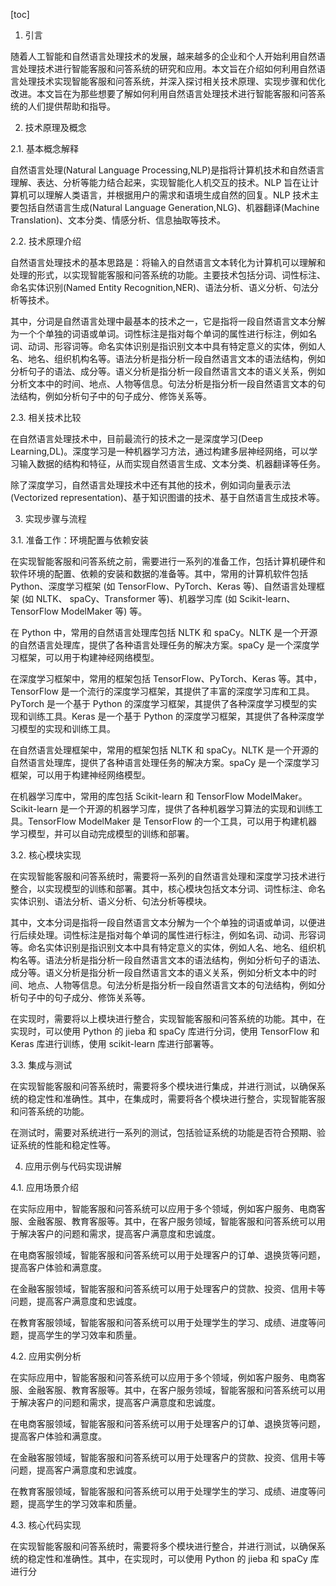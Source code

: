 
[toc]                    
                
                
1. 引言

随着人工智能和自然语言处理技术的发展，越来越多的企业和个人开始利用自然语言处理技术进行智能客服和问答系统的研究和应用。本文旨在介绍如何利用自然语言处理技术实现智能客服和问答系统，并深入探讨相关技术原理、实现步骤和优化改进。本文旨在为那些想要了解如何利用自然语言处理技术进行智能客服和问答系统的人们提供帮助和指导。

2. 技术原理及概念

2.1. 基本概念解释

自然语言处理(Natural Language Processing,NLP)是指将计算机技术和自然语言理解、表达、分析等能力结合起来，实现智能化人机交互的技术。NLP 旨在让计算机可以理解人类语言，并根据用户的需求和语境生成自然的回复。NLP 技术主要包括自然语言生成(Natural Language Generation,NLG)、机器翻译(Machine Translation)、文本分类、情感分析、信息抽取等技术。

2.2. 技术原理介绍

自然语言处理技术的基本思路是：将输入的自然语言文本转化为计算机可以理解和处理的形式，以实现智能客服和问答系统的功能。主要技术包括分词、词性标注、命名实体识别(Named Entity Recognition,NER)、语法分析、语义分析、句法分析等技术。

其中，分词是自然语言处理中最基本的技术之一，它是指将一段自然语言文本分解为一个个单独的词语或单词。词性标注是指对每个单词的属性进行标注，例如名词、动词、形容词等。命名实体识别是指识别文本中具有特定意义的实体，例如人名、地名、组织机构名等。语法分析是指分析一段自然语言文本的语法结构，例如分析句子的语法、成分等。语义分析是指分析一段自然语言文本的语义关系，例如分析文本中的时间、地点、人物等信息。句法分析是指分析一段自然语言文本的句法结构，例如分析句子中的句子成分、修饰关系等。

2.3. 相关技术比较

在自然语言处理技术中，目前最流行的技术之一是深度学习(Deep Learning,DL)。深度学习是一种机器学习方法，通过构建多层神经网络，可以学习输入数据的结构和特征，从而实现自然语言生成、文本分类、机器翻译等任务。

除了深度学习，自然语言处理技术中还有其他的技术，例如词向量表示法(Vectorized representation)、基于知识图谱的技术、基于自然语言生成技术等。

3. 实现步骤与流程

3.1. 准备工作：环境配置与依赖安装

在实现智能客服和问答系统之前，需要进行一系列的准备工作，包括计算机硬件和软件环境的配置、依赖的安装和数据的准备等。其中，常用的计算机软件包括 Python、深度学习框架 (如 TensorFlow、PyTorch、Keras 等)、自然语言处理框架 (如 NLTK、 spaCy、Transformer 等)、机器学习库 (如 Scikit-learn、TensorFlow ModelMaker 等) 等。

在 Python 中，常用的自然语言处理库包括 NLTK 和 spaCy。NLTK 是一个开源的自然语言处理库，提供了各种语言处理任务的解决方案。spaCy 是一个深度学习框架，可以用于构建神经网络模型。

在深度学习框架中，常用的框架包括 TensorFlow、PyTorch、Keras 等。其中，TensorFlow 是一个流行的深度学习框架，其提供了丰富的深度学习库和工具。PyTorch 是一个基于 Python 的深度学习框架，其提供了各种深度学习模型的实现和训练工具。Keras 是一个基于 Python 的深度学习框架，其提供了各种深度学习模型的实现和训练工具。

在自然语言处理框架中，常用的框架包括 NLTK 和 spaCy。NLTK 是一个开源的自然语言处理库，提供了各种语言处理任务的解决方案。spaCy 是一个深度学习框架，可以用于构建神经网络模型。

在机器学习库中，常用的库包括 Scikit-learn 和 TensorFlow ModelMaker。Scikit-learn 是一个开源的机器学习库，提供了各种机器学习算法的实现和训练工具。TensorFlow ModelMaker 是 TensorFlow 的一个工具，可以用于构建机器学习模型，并可以自动完成模型的训练和部署。

3.2. 核心模块实现

在实现智能客服和问答系统时，需要将一系列的自然语言处理和深度学习技术进行整合，以实现模型的训练和部署。其中，核心模块包括文本分词、词性标注、命名实体识别、语法分析、语义分析、句法分析等模块。

其中，文本分词是指将一段自然语言文本分解为一个个单独的词语或单词，以便进行后续处理。词性标注是指对每个单词的属性进行标注，例如名词、动词、形容词等。命名实体识别是指识别文本中具有特定意义的实体，例如人名、地名、组织机构名等。语法分析是指分析一段自然语言文本的语法结构，例如分析句子的语法、成分等。语义分析是指分析一段自然语言文本的语义关系，例如分析文本中的时间、地点、人物等信息。句法分析是指分析一段自然语言文本的句法结构，例如分析句子中的句子成分、修饰关系等。

在实现时，需要将以上模块进行整合，实现智能客服和问答系统的功能。其中，在实现时，可以使用 Python 的 jieba 和 spaCy 库进行分词，使用 TensorFlow 和 Keras 库进行训练，使用 scikit-learn 库进行部署等。

3.3. 集成与测试

在实现智能客服和问答系统时，需要将多个模块进行集成，并进行测试，以确保系统的稳定性和准确性。其中，在集成时，需要将各个模块进行整合，实现智能客服和问答系统的功能。

在测试时，需要对系统进行一系列的测试，包括验证系统的功能是否符合预期、验证系统的性能和稳定性等。

4. 应用示例与代码实现讲解

4.1. 应用场景介绍

在实际应用中，智能客服和问答系统可以应用于多个领域，例如客户服务、电商客服、金融客服、教育客服等。其中，在客户服务领域，智能客服和问答系统可以用于解决客户的问题和需求，提高客户满意度和忠诚度。

在电商客服领域，智能客服和问答系统可以用于处理客户的订单、退换货等问题，提高客户体验和满意度。

在金融客服领域，智能客服和问答系统可以用于处理客户的贷款、投资、信用卡等问题，提高客户满意度和忠诚度。

在教育客服领域，智能客服和问答系统可以用于处理学生的学习、成绩、进度等问题，提高学生的学习效率和质量。

4.2. 应用实例分析

在实际应用中，智能客服和问答系统可以应用于多个领域，例如客户服务、电商客服、金融客服、教育客服等。其中，在客户服务领域，智能客服和问答系统可以用于解决客户的问题和需求，提高客户满意度和忠诚度。

在电商客服领域，智能客服和问答系统可以用于处理客户的订单、退换货等问题，提高客户体验和满意度。

在金融客服领域，智能客服和问答系统可以用于处理客户的贷款、投资、信用卡等问题，提高客户满意度和忠诚度。

在教育客服领域，智能客服和问答系统可以用于处理学生的学习、成绩、进度等问题，提高学生的学习效率和质量。

4.3. 核心代码实现

在实现智能客服和问答系统时，需要将多个模块进行整合，并进行测试，以确保系统的稳定性和准确性。其中，在实现时，可以使用 Python 的 jieba 和 spaCy 库进行分

